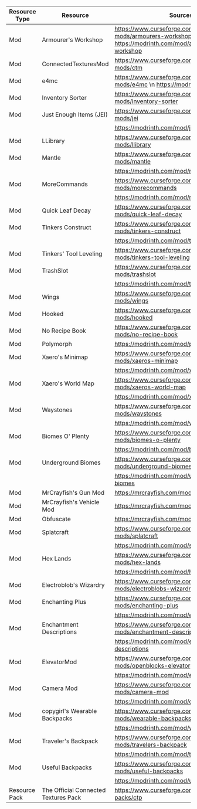 | Resource Type | Resource                             | Sources                                                                                                                        |
|---------------|--------------------------------------|--------------------------------------------------------------------------------------------------------------------------------|
| Mod           | Armourer's Workshop                  | https://www.curseforge.com/minecraft/mc-mods/armourers-workshop \n https://modrinth.com/mod/armourers-workshop                 |
| Mod           | ConnectedTexturesMod                 | https://www.curseforge.com/minecraft/mc-mods/ctm                                                                               |
| Mod           | e4mc                                 | https://www.curseforge.com/minecraft/mc-mods/e4mc \n https://modrinth.com/mod/e4mc                                             |
| Mod           | Inventory Sorter                     | https://www.curseforge.com/minecraft/mc-mods/inventory-sorter                                                                  |
| Mod           | Just Enough Items (JEI)              | https://www.curseforge.com/minecraft/mc-mods/jei                                                                               |
|               |                                      | https://modrinth.com/mod/jei                                                                                                   |
| Mod           | LLibrary                             | https://www.curseforge.com/minecraft/mc-mods/llibrary                                                                          |
| Mod           | Mantle                               | https://www.curseforge.com/minecraft/mc-mods/mantle                                                                            |
|               |                                      | https://modrinth.com/mod/mantle                                                                                                |
| Mod           | MoreCommands                         | https://www.curseforge.com/minecraft/mc-mods/morecommands                                                                      |
|               |                                      | https://modrinth.com/mod/morecommands                                                                                          |
| Mod           | Quick Leaf Decay                     | https://www.curseforge.com/minecraft/mc-mods/quick-leaf-decay                                                                  |
| Mod           | Tinkers  Construct                   | https://www.curseforge.com/minecraft/mc-mods/tinkers-construct                                                                 |
|               |                                      | https://modrinth.com/mod/tinkers-construct                                                                                     |
| Mod           | Tinkers' Tool Leveling               | https://www.curseforge.com/minecraft/mc-mods/tinkers-tool-leveling                                                             |
| Mod           | TrashSlot                            | https://www.curseforge.com/minecraft/mc-mods/trashslot                                                                         |
|               |                                      | https://modrinth.com/mod/trashslot                                                                                             |
| Mod           | Wings                                | https://www.curseforge.com/minecraft/mc-mods/wings                                                                             |
| Mod           | Hooked                               | https://www.curseforge.com/minecraft/mc-mods/hooked                                                                            |
| Mod           | No Recipe Book                       | https://www.curseforge.com/minecraft/mc-mods/no-recipe-book                                                                    |
| Mod           | Polymorph                            | https://modrinth.com/mod/polymorph                                                                                             |
| Mod           | Xaero's Minimap                      | https://www.curseforge.com/minecraft/mc-mods/xaeros-minimap                                                                    |
|               |                                      | https://modrinth.com/mod/xaeros-minimap                                                                                        |
| Mod           | Xaero's World Map                    | https://www.curseforge.com/minecraft/mc-mods/xaeros-world-map                                                                  |
|               |                                      | https://modrinth.com/mod/xaeros-world-map                                                                                      |
| Mod           | Waystones                            | https://www.curseforge.com/minecraft/mc-mods/waystones                                                                         |
|               |                                      | https://modrinth.com/mod/waystones                                                                                             |
| Mod           | Biomes O' Plenty                     | https://www.curseforge.com/minecraft/mc-mods/biomes-o-plenty                                                                   |
|               |                                      | https://modrinth.com/mod/biomes-o-plenty                                                                                       |
| Mod           | Underground Biomes                   | https://www.curseforge.com/minecraft/mc-mods/underground-biomes                                                                |
|               |                                      | https://modrinth.com/mod/underground-biomes                                                                                    |
| Mod           | MrCrayfish's Gun Mod                 | https://mrcrayfish.com/mods/cgm                                                                                                |
| Mod           | MrCrayfish's Vehicle Mod             | https://mrcrayfish.com/mods/vehicle                                                                                            |
| Mod           | Obfuscate                            | https://mrcrayfish.com/mods/obfuscate                                                                                          |
| Mod           | Splatcraft                           | https://www.curseforge.com/minecraft/mc-mods/splatcraft                                                                        |
|               |                                      | https://modrinth.com/mod/splatcraft                                                                                            |
| Mod           | Hex Lands                            | https://www.curseforge.com/minecraft/mc-mods/hex-lands                                                                         |
|               |                                      | https://modrinth.com/mod/hexlands                                                                                              |
| Mod           | Electroblob's Wizardry               | https://www.curseforge.com/minecraft/mc-mods/electroblobs-wizardry                                                             |
| Mod           | Enchanting Plus                      | https://www.curseforge.com/minecraft/mc-mods/enchanting-plus                                                                   |
|               |                                      | https://modrinth.com/mod/enchanting-plus                                                                                       |
| Mod           | Enchantment Descriptions             | https://www.curseforge.com/minecraft/mc-mods/enchantment-descriptions                                                          |
|               |                                      | https://modrinth.com/mod/enchantment-descriptions                                                                              |
| Mod           | ElevatorMod                          | https://www.curseforge.com/minecraft/mc-mods/openblocks-elevator                                                               |
|               |                                      | https://modrinth.com/mod/elevatormod                                                                                           |
| Mod           | Camera Mod                           | https://www.curseforge.com/minecraft/mc-mods/camera-mod                                                                        |
|               |                                      | https://modrinth.com/mod/camera-mod                                                                                            |
| Mod           | copygirl's Wearable Backpacks        | https://www.curseforge.com/minecraft/mc-mods/wearable-backpacks                                                                |
|               |                                      | https://modrinth.com/mod/wearablebackpacks                                                                                     |
| Mod           | Traveler's Backpack                  | https://www.curseforge.com/minecraft/mc-mods/travelers-backpack                                                                |
|               |                                      | https://modrinth.com/mod/travelersbackpack                                                                                     |
| Mod           | Useful Backpacks                     | https://www.curseforge.com/minecraft/mc-mods/useful-backpacks                                                                  |
|               |                                      | https://modrinth.com/mod/useful-backpacks                                                                                      |
| Resource Pack | The Official Connected Textures Pack | https://www.curseforge.com/minecraft/texture-packs/ctp                                                                         |
